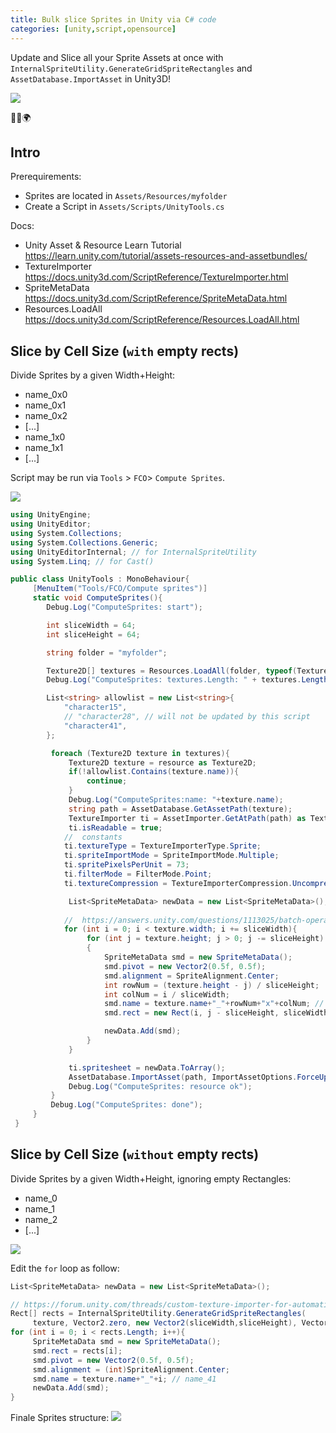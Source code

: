 ```yaml
---
title: Bulk slice Sprites in Unity via C# code
categories: [unity,script,opensource]
---
```


Update and Slice all your Sprite Assets at once with `InternalSpriteUtility.GenerateGridSpriteRectangles` and `AssetDatabase.ImportAsset` in Unity3D!

![](/assets/images/2021/unity-bulk-slice-run-script.png)

<p class="text-center">🐍👑🌍</p>

<!--more-->

## Intro

Prerequirements:
- Sprites are located in `Assets/Resources/myfolder`
- Create a Script in `Assets/Scripts/UnityTools.cs`

Docs:
- Unity Asset & Resource Learn Tutorial https://learn.unity.com/tutorial/assets-resources-and-assetbundles/
- TextureImporter https://docs.unity3d.com/ScriptReference/TextureImporter.html
- SpriteMetaData https://docs.unity3d.com/ScriptReference/SpriteMetaData.html
- Resources.LoadAll https://docs.unity3d.com/ScriptReference/Resources.LoadAll.html


## Slice by Cell Size (`with` empty rects)

Divide Sprites by a given Width+Height:
- name_0x0
- name_0x1
- name_0x2
- [...]
- name_1x0
- name_1x1
- [...]

Script may be run via `Tools` > `FCO`> `Compute Sprites`.

![](/assets/images/2021/unity-bulk-slice-with-empty-rects.png)

```csharp
using UnityEngine;
using UnityEditor;
using System.Collections;
using System.Collections.Generic;
using UnityEditorInternal; // for InternalSpriteUtility
using System.Linq; // for Cast()

public class UnityTools : MonoBehaviour{
     [MenuItem("Tools/FCO/Compute sprites")]
     static void ComputeSprites(){
        Debug.Log("ComputeSprites: start");

        int sliceWidth = 64;
        int sliceHeight = 64;

        string folder = "myfolder";

        Texture2D[] textures = Resources.LoadAll(folder, typeof(Texture2D)).Cast<Texture2D>().ToArray();
        Debug.Log("ComputeSprites: textures.Length: " + textures.Length);

        List<string> allowlist = new List<string>{
            "character15",
            // "character28", // will not be updated by this script
            "character41",
        };

         foreach (Texture2D texture in textures){
             Texture2D texture = resource as Texture2D;
             if(!allowlist.Contains(texture.name)){
                 continue;
             }
             Debug.Log("ComputeSprites:name: "+texture.name);
             string path = AssetDatabase.GetAssetPath(texture);
             TextureImporter ti = AssetImporter.GetAtPath(path) as TextureImporter;
             ti.isReadable = true;
            //  constants
            ti.textureType = TextureImporterType.Sprite;
            ti.spriteImportMode = SpriteImportMode.Multiple;
            ti.spritePixelsPerUnit = 73;
            ti.filterMode = FilterMode.Point;
            ti.textureCompression = TextureImporterCompression.Uncompressed;

             List<SpriteMetaData> newData = new List<SpriteMetaData>();
             
            //  https://answers.unity.com/questions/1113025/batch-operation-to-slice-sprites-in-editor.html
            for (int i = 0; i < texture.width; i += sliceWidth){
                 for (int j = texture.height; j > 0; j -= sliceHeight)
                 {
                     SpriteMetaData smd = new SpriteMetaData();
                     smd.pivot = new Vector2(0.5f, 0.5f);
                     smd.alignment = SpriteAlignment.Center;
                     int rowNum = (texture.height - j) / sliceHeight;
                     int colNum = i / sliceWidth;
                     smd.name = texture.name+"_"+rowNum+"x"+colNum; // "name_1x7" for 2nd row & 8th column
                     smd.rect = new Rect(i, j - sliceHeight, sliceWidth, sliceHeight);

                     newData.Add(smd);
                 }
             }

             ti.spritesheet = newData.ToArray();
             AssetDatabase.ImportAsset(path, ImportAssetOptions.ForceUpdate); // this takes time, approx. 3s per Asset
             Debug.Log("ComputeSprites: resource ok");
         }
         Debug.Log("ComputeSprites: done");
     }
 }
```

## Slice by Cell Size (`without` empty rects)

Divide Sprites by a given Width+Height, ignoring empty Rectangles:
- name_0
- name_1
- name_2
- [...]

![](/assets/images/2021/unity-bulk-slice-without-empty-rects.png)

Edit the `for` loop as follow:

```csharp
List<SpriteMetaData> newData = new List<SpriteMetaData>();

// https://forum.unity.com/threads/custom-texture-importer-for-automatically-generating-sprites-not-working.1022650/
Rect[] rects = InternalSpriteUtility.GenerateGridSpriteRectangles(
     texture, Vector2.zero, new Vector2(sliceWidth,sliceHeight), Vector2.zero);
for (int i = 0; i < rects.Length; i++){
     SpriteMetaData smd = new SpriteMetaData();
     smd.rect = rects[i];
     smd.pivot = new Vector2(0.5f, 0.5f);
     smd.alignment = (int)SpriteAlignment.Center;
     smd.name = texture.name+"_"+i; // name_41
     newData.Add(smd);
}
```

Finale Sprites structure:
![](/assets/images/2021/unity-bulk-slice-project-structure.png)

